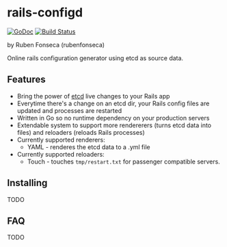 # rails-configd

[![GoDoc](https://godoc.org/github.com/rubenfonseca/rails-configd?status.png)](https://godoc.org/github.com/rubenfonseca/rails-configd) [![Build Status](https://secure.travis-ci.org/rubenfonseca/rails-configd.png?branch=master)](http://travis-ci.org/rubenfonseca/rails-configd)

by Ruben Fonseca (rubenfonseca)

Online rails configuration generator using etcd as source data.

## Features

* Bring the power of [etcd](https://github.com/coreos/etcd) live changes to your Rails app
* Everytime there's a change on an etcd dir, your Rails config files are updated and processes are restarted
* Written in Go so no runtime dependency on your production servers
* Extendable system to support more rendererers (turns etcd data into files) and reloaders (reloads Rails processes)
* Currently supported renderers:
    * YAML - renderes the etcd data to a .yml file
* Currently supported reloaders:
    * Touch - touches `tmp/restart.txt` for passenger compatible servers.

## Installing

TODO

## FAQ

TODO
